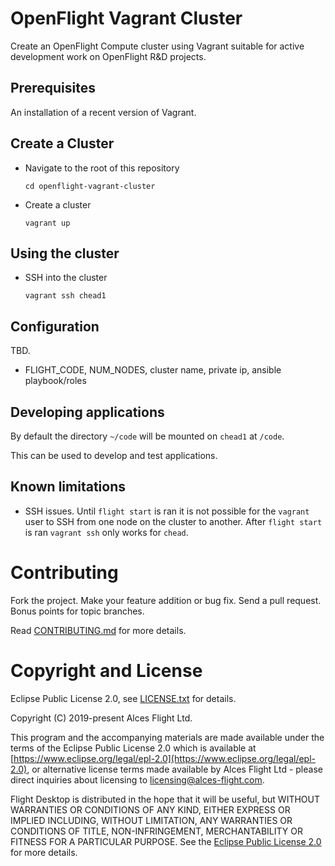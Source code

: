 # OpenFlight Vagrant Cluster

Create an OpenFlight Compute cluster using Vagrant suitable for active
development work on OpenFlight R&D projects.

## Prerequisites

An installation of a recent version of Vagrant.

## Create a Cluster

- Navigate to the root of this repository

    ```
    cd openflight-vagrant-cluster
    ```

- Create a cluster

    ```
    vagrant up
    ```

## Using the cluster

- SSH into the cluster

    ```
    vagrant ssh chead1
    ```

## Configuration

TBD.

- FLIGHT_CODE, NUM_NODES, cluster name, private ip, ansible playbook/roles


## Developing applications

By default the directory `~/code` will be mounted on `chead1` at `/code`.

This can be used to develop and test applications.

## Known limitations

- SSH issues. Until `flight start` is ran it is not possible for the `vagrant`
  user to SSH from one node on the cluster to another.  After `flight start`
  is ran `vagrant ssh` only works for `chead`.

# Contributing

Fork the project. Make your feature addition or bug fix. Send a pull
request. Bonus points for topic branches.

Read [CONTRIBUTING.md](CONTRIBUTING.md) for more details.

# Copyright and License

Eclipse Public License 2.0, see [LICENSE.txt](LICENSE.txt) for details.

Copyright (C) 2019-present Alces Flight Ltd.

This program and the accompanying materials are made available under
the terms of the Eclipse Public License 2.0 which is available at
[https://www.eclipse.org/legal/epl-2.0](https://www.eclipse.org/legal/epl-2.0),
or alternative license terms made available by Alces Flight Ltd -
please direct inquiries about licensing to
[licensing@alces-flight.com](mailto:licensing@alces-flight.com).

Flight Desktop is distributed in the hope that it will be
useful, but WITHOUT WARRANTIES OR CONDITIONS OF ANY KIND, EITHER
EXPRESS OR IMPLIED INCLUDING, WITHOUT LIMITATION, ANY WARRANTIES OR
CONDITIONS OF TITLE, NON-INFRINGEMENT, MERCHANTABILITY OR FITNESS FOR
A PARTICULAR PURPOSE. See the [Eclipse Public License 2.0](https://opensource.org/licenses/EPL-2.0) for more
details.
